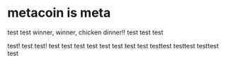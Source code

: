 # metacoin is meta

test
test
winner, winner, chicken dinner!!
test
test
test

test!
test
test!
test
test
test
test
test
test
test
test
testtest
testtest
testtest
test
